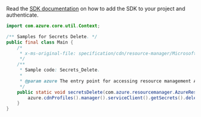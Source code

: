 Read the [SDK documentation](https://github.com/Azure/azure-sdk-for-java/blob/azure-resourcemanager_2.15.0/sdk/resourcemanager/azure-resourcemanager/README.md) on how to add the SDK to your project and authenticate.

```java
import com.azure.core.util.Context;

/** Samples for Secrets Delete. */
public final class Main {
    /*
     * x-ms-original-file: specification/cdn/resource-manager/Microsoft.Cdn/stable/2021-06-01/examples/Secrets_Delete.json
     */
    /**
     * Sample code: Secrets_Delete.
     *
     * @param azure The entry point for accessing resource management APIs in Azure.
     */
    public static void secretsDelete(com.azure.resourcemanager.AzureResourceManager azure) {
        azure.cdnProfiles().manager().serviceClient().getSecrets().delete("RG", "profile1", "secret1", Context.NONE);
    }
}
```
